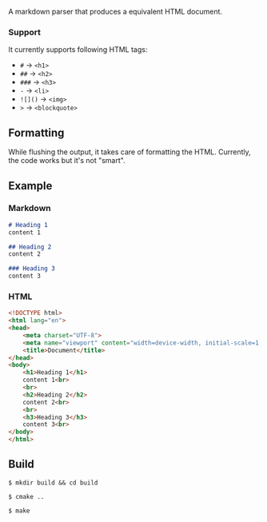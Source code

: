 A markdown parser that produces a equivalent HTML document.

### Support
It currently supports following HTML tags:

- `#`     ->  `<h1>`
- `##`    ->  `<h2>`
- `###`   ->  `<h3>`
- `-`     ->  `<li>`
- `![]()` ->  `<img>`
- `>`     ->  `<blockquote>`

## Formatting

While flushing the output, it takes care of formatting the HTML.
Currently, the code works but it's not "smart".

## Example

### Markdown
```md
# Heading 1
content 1

## Heading 2
content 2

### Heading 3
content 3
```

### HTML
```html
<!DOCTYPE html>
<html lang="en">
<head>
	<meta charset="UTF-8">
	<meta name="viewport" content="width=device-width, initial-scale=1.0">
	<title>Document</title>
</head>
<body>
	<h1>Heading 1</h1>
	content 1<br>
	<br>
	<h2>Heading 2</h2>
	content 2<br>
	<br>
	<h3>Heading 3</h3>
	content 3<br>
</body>
</html>
```

## Build

```console
$ mkdir build && cd build
```

```console
$ cmake ..
```

```console
$ make
```
